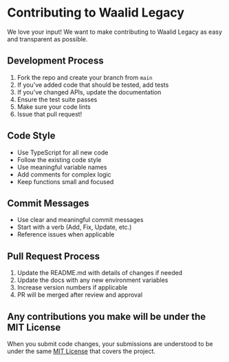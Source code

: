 # Contributing to Waalid Legacy

We love your input! We want to make contributing to Waalid Legacy as easy and transparent as possible.

## Development Process

1. Fork the repo and create your branch from `main`
2. If you've added code that should be tested, add tests
3. If you've changed APIs, update the documentation
4. Ensure the test suite passes
5. Make sure your code lints
6. Issue that pull request!

## Code Style

- Use TypeScript for all new code
- Follow the existing code style
- Use meaningful variable names
- Add comments for complex logic
- Keep functions small and focused

## Commit Messages

- Use clear and meaningful commit messages
- Start with a verb (Add, Fix, Update, etc.)
- Reference issues when applicable

## Pull Request Process

1. Update the README.md with details of changes if needed
2. Update the docs with any new environment variables
3. Increase version numbers if applicable
4. PR will be merged after review and approval

## Any contributions you make will be under the MIT License

When you submit code changes, your submissions are understood to be under the same [MIT License](LICENSE) that covers the project.